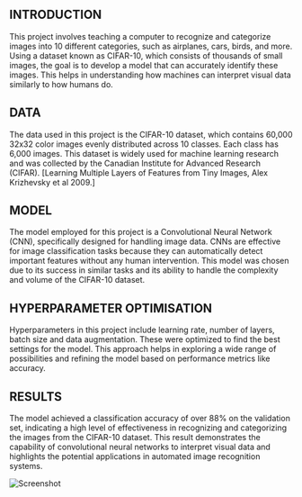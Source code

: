 ## INTRODUCTION
This project involves teaching a computer to recognize and categorize images into 10 different categories, such as airplanes, cars, birds, and more. Using a dataset known as CIFAR-10, which consists of thousands of small images, the goal is to develop a model that can accurately identify these images. This helps in understanding how machines can interpret visual data similarly to how humans do.

## DATA
The data used in this project is the CIFAR-10 dataset, which contains 60,000 32x32 color images evenly distributed across 10 classes. Each class has 6,000 images. This dataset is widely used for machine learning research and was collected by the Canadian Institute for Advanced Research (CIFAR). [Learning Multiple Layers of Features from Tiny Images, Alex Krizhevsky et al 2009.]

## MODEL 
The model employed for this project is a Convolutional Neural Network (CNN), specifically designed for handling image data. CNNs are effective for image classification tasks because they can automatically detect important features without any human intervention. This model was chosen due to its success in similar tasks and its ability to handle the complexity and volume of the CIFAR-10 dataset.

## HYPERPARAMETER OPTIMISATION
Hyperparameters in this project include learning rate, number of layers, batch size and data augmentation. These were optimized to find the best settings for the model. This approach helps in exploring a wide range of possibilities and refining the model based on performance metrics like accuracy.

## RESULTS
The model achieved a classification accuracy of over 88% on the validation set, indicating a high level of effectiveness in recognizing and categorizing the images from the CIFAR-10 dataset. This result demonstrates the capability of convolutional neural networks to interpret visual data and highlights the potential applications in automated image recognition systems.

![Screenshot](img.png)
